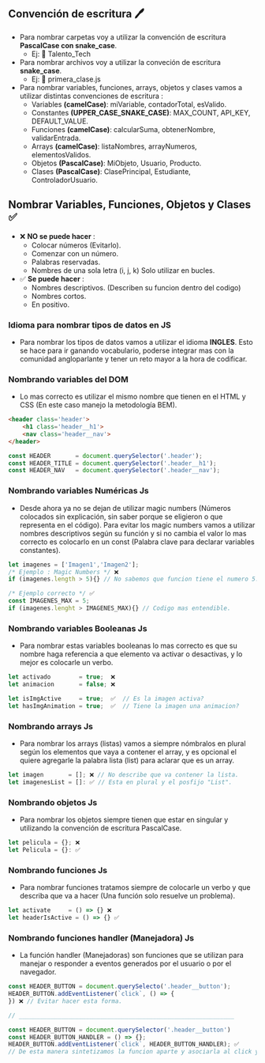 ## Convención de escritura 🖊️
- Para nombrar carpetas voy a utilizar la convención de escritura **PascalCase con snake_case**.
	- Ej: 📁 Talento_Tech
- Para nombrar archivos voy a utilizar la conveción de escritura **snake_case**.
	- Ej: 📄 primera_clase.js
- Para nombrar variables, funciones, arrays, objetos y clases vamos a utilizar distintas convenciones de escritura :
	- Variables **(camelCase)**: miVariable, contadorTotal, esValido.
	- Constantes **(UPPER_CASE_SNAKE_CASE)**: MAX_COUNT, API_KEY, DEFAULT_VALUE.
	- Funciones **(camelCase)**: calcularSuma, obtenerNombre, validarEntrada.
	- Arrays **(camelCase)**: listaNombres, arrayNumeros, elementosValidos.
	- Objetos **(PascalCase)**: MiObjeto, Usuario, Producto.
	- Clases **(PascalCase)**: ClasePrincipal, Estudiante, ControladorUsuario.
	
## Nombrar Variables, Funciones, Objetos y Clases ✅
- ❌ **NO se puede hacer** :
	- Colocar números (Evitarlo).
	- Comenzar con un número.
	- Palabras reservadas.
	- Nombres de una sola letra (i, j, k) Solo utilizar en bucles.
- ✅ **Se puede hacer** :
	- Nombres descriptivos. (Describen su funcion dentro del codigo)
	- Nombres cortos.
	- En positivo.

### Idioma para nombrar tipos de datos en JS
- Para nombrar los tipos de datos vamos a utilizar el idioma **INGLES**. Esto se hace para ir ganando vocabulario, poderse integrar mas con la comunidad angloparlante y tener un reto mayor a la hora de codificar.

### Nombrando variables del DOM
- Lo mas correcto es utilizar el mismo nombre que tienen en el HTML y CSS (En este caso manejo la metodología BEM).

```html
<header class='header'>
    <h1 class='header__h1'>
    <nav class='header__nav'>
</header>
```

```javascript
const HEADER       = document.querySelector('.header');
const HEADER_TITLE = document.querySelector('.header__h1');
const HEADER_NAV   = document.querySelector('.header__nav');
```

### Nombrando variables Numéricas Js
- Desde ahora ya no se dejan de utilizar magic numbers (Números colocados sin explicación, sin saber porque se eligieron o que representa en el código). Para evitar los magic numbers vamos a utilizar nombres descriptivos según su función y si no cambia el valor lo mas correcto es colocarlo en un const (Palabra clave para declarar variables constantes).

```javascript
let imagenes = ['Imagen1','Imagen2'];
/* Ejemplo : Magic Numbers */ ❌
if (imagenes.length > 5){} // No sabemos que funcion tiene el numero 5.

/* Ejemplo correcto */ ✅
const IMAGENES_MAX = 5;
if (imagenes.lenght > IMAGENES_MAX){} // Codigo mas entendible.
```

### Nombrando variables Booleanas Js
- Para nombrar estas variables booleanas lo mas correcto es que su nombre haga referencia a que elemento va activar o desactivas, y lo mejor es colocarle un verbo.

```javascript
let activado        = true;  ❌
let animacion       = false; ❌

let isImgActive     = true;  ✅  // Es la imagen activa?
let hasImgAnimation = true;  ✅  // Tiene la imagen una animacion?
```

### Nombrando arrays Js
- Para nombrar los arrays (listas) vamos a siempre nómbralos en plural según los elementos que vaya a contener el array, y es opcional el quiere agregarle la palabra lista (list) para aclarar que es un array.

```javascript
let imagen       = []; ❌ // No describe que va contener la lista.
let imagenesList = []: ✅ // Esta en plural y el posfijo "List".
```

### Nombrando objetos Js
- Para nombrar los objetos siempre tienen que estar en singular y utilizando la convención de escritura PascalCase.

```javascript
let pelicula = {}; ❌
let Pelicula = {}: ✅
```

### Nombrando funciones Js
- Para nombrar funciones tratamos siempre de colocarle un verbo y que describa que va a hacer (Una función solo resuelve un problema).

```javascript
let activate     = () => {} ❌
let headerIsActive = () => {} ✅
```

### Nombrando funciones handler (Manejadora) Js
- La función handler (Manejadoras) son funciones que se utilizan para manejar o responder a eventos generados por el usuario o por el navegador.

```javascript
const HEADER_BUTTON = document.querySelecto('.header__button');
HEADER_BUTTON.addEventListener(`click`, () => {
}) ❌ // Evitar hacer esta forma.

// _____________________________________________________________

const HEADER_BUTTON = document.querySelector('.header__button')
const HEADER_BUTTON_HANDLER = () => {};
HEADER_BUTTON.addEventListener(`click`, HEADER_BUTTON_HANDLER); ✅
// De esta manera sintetizamos la funcion aparte y asociarla al click y nos ayuda en el manejo de React Js
```